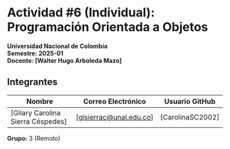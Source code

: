 # Actividad #6 (Individual): Programación Orientada a Objetos  
**Universidad Nacional de Colombia**  
**Semestre: 2025-01**  
**Docente: [Walter Hugo Arboleda Mazo]**

## Integrantes

| Nombre           | Correo Electrónico         | Usuario GitHub  |
|------------------|----------------------------|-----------------|
| [Gilary Carolina Sierra Céspedes] | [gisierrac@unal.edu.co]       | [CarolinaSC2002]  |


**Grupo:** 3 (Remoto)
